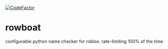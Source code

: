 [![CodeFactor](https://www.codefactor.io/repository/github/trustchum/rowboat/badge)](https://www.codefactor.io/repository/github/trustchum/rowboat)
# rowboat
configurable python name checker for roblox. rate-limiting 100% of the time

